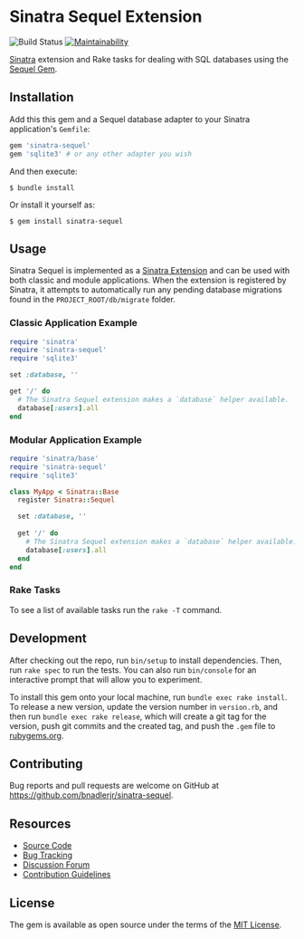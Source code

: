 # Sinatra Sequel Extension

![Build Status](https://github.com/bnadlerjr/sinatra-sequel/actions/workflows/main.yml/badge.svg)
[![Maintainability](https://api.codeclimate.com/v1/badges/75e09f25ee70d6858519/maintainability)](https://codeclimate.com/github/bnadlerjr/sinatra-sequel/maintainability)

[Sinatra](http://sinatrarb.com/) extension and Rake tasks for dealing with SQL databases using the [Sequel Gem](https://github.com/jeremyevans/sequel).

## Installation

Add this this gem and a Sequel database adapter to your Sinatra application's `Gemfile`:

```ruby
gem 'sinatra-sequel'
gem 'sqlite3' # or any other adapter you wish
```

And then execute:

    $ bundle install

Or install it yourself as:

    $ gem install sinatra-sequel

## Usage
Sinatra Sequel is implemented as a [Sinatra Extension](http://sinatrarb.com/extensions-wild.html) and can be used with both classic and module applications. When the extension is registered by Sinatra, it attempts to automatically run any pending database migrations found in the `PROJECT_ROOT/db/migrate` folder.

### Classic Application Example

```ruby
require 'sinatra'
require 'sinatra-sequel'
require 'sqlite3'

set :database, ''

get '/' do
  # The Sinatra Sequel extension makes a `database` helper available.
  database[:users].all
end
```

### Modular Application Example

```ruby
require 'sinatra/base'
require 'sinatra-sequel'
require 'sqlite3'

class MyApp < Sinatra::Base
  register Sinatra::Sequel

  set :database, ''
  
  get '/' do
    # The Sinatra Sequel extension makes a `database` helper available.
    database[:users].all
  end
end
```

### Rake Tasks
To see a list of available tasks run the `rake -T` command.

## Development

After checking out the repo, run `bin/setup` to install dependencies. Then, run `rake spec` to run the tests. You can also run `bin/console` for an interactive prompt that will allow you to experiment.

To install this gem onto your local machine, run `bundle exec rake install`. To release a new version, update the version number in `version.rb`, and then run `bundle exec rake release`, which will create a git tag for the version, push git commits and the created tag, and push the `.gem` file to [rubygems.org](https://rubygems.org).

## Contributing

Bug reports and pull requests are welcome on GitHub at https://github.com/bnadlerjr/sinatra-sequel.

## Resources

* [Source Code](https://github.com/bnadlerjr/sinatra-sequel)
* [Bug Tracking](https://github.com/bnadlerjr/sinatra-sequel/issues)
* [Discussion Forum](https://github.com/bnadlerjr/sinatra-sequel/discussions)
* [Contribution Guidelines](https://github.com/bnadlerjr/sinatra-sequel/blob/main/CONTRIBUTING.md)

## License

The gem is available as open source under the terms of the [MIT License](https://opensource.org/licenses/MIT).

